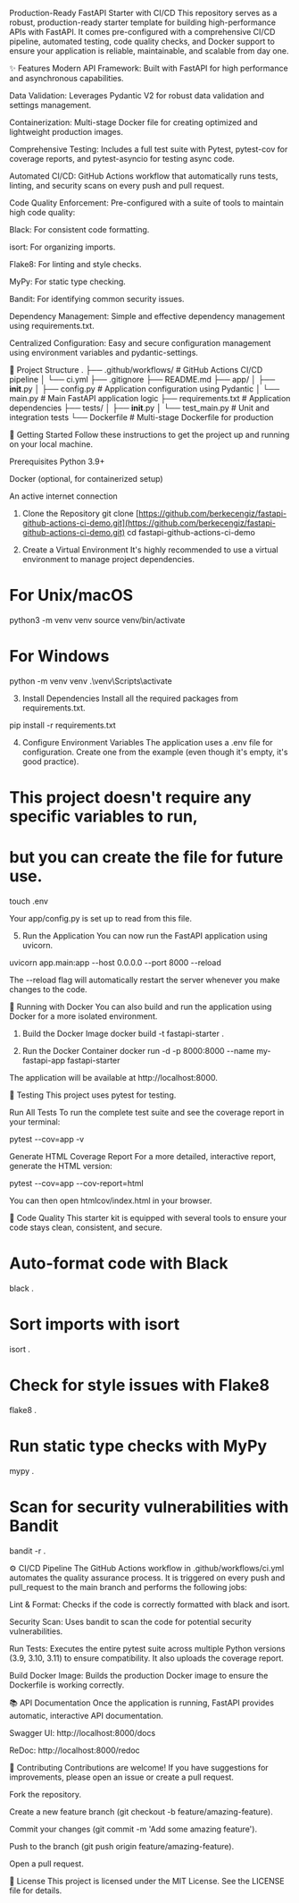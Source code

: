 Production-Ready FastAPI Starter with CI/CD
This repository serves as a robust, production-ready starter template for building high-performance APIs with FastAPI. It comes pre-configured with a comprehensive CI/CD pipeline, automated testing, code quality checks, and Docker support to ensure your application is reliable, maintainable, and scalable from day one.

✨ Features
Modern API Framework: Built with FastAPI for high performance and asynchronous capabilities.

Data Validation: Leverages Pydantic V2 for robust data validation and settings management.

Containerization: Multi-stage Docker file for creating optimized and lightweight production images.

Comprehensive Testing: Includes a full test suite with Pytest, pytest-cov for coverage reports, and pytest-asyncio for testing async code.

Automated CI/CD: GitHub Actions workflow that automatically runs tests, linting, and security scans on every push and pull request.

Code Quality Enforcement: Pre-configured with a suite of tools to maintain high code quality:

Black: For consistent code formatting.

isort: For organizing imports.

Flake8: For linting and style checks.

MyPy: For static type checking.

Bandit: For identifying common security issues.

Dependency Management: Simple and effective dependency management using requirements.txt.

Centralized Configuration: Easy and secure configuration management using environment variables and pydantic-settings.

📂 Project Structure
.
├── .github/workflows/      # GitHub Actions CI/CD pipeline
│   └── ci.yml
├── .gitignore
├── README.md
├── app/
│   ├── __init__.py
│   ├── config.py           # Application configuration using Pydantic
│   └── main.py             # Main FastAPI application logic
├── requirements.txt        # Application dependencies
├── tests/
│   ├── __init__.py
│   └── test_main.py        # Unit and integration tests
└── Dockerfile              # Multi-stage Dockerfile for production

🚀 Getting Started
Follow these instructions to get the project up and running on your local machine.

Prerequisites
Python 3.9+

Docker (optional, for containerized setup)

An active internet connection

1. Clone the Repository
git clone [https://github.com/berkecengiz/fastapi-github-actions-ci-demo.git](https://github.com/berkecengiz/fastapi-github-actions-ci-demo.git)
cd fastapi-github-actions-ci-demo

2. Create a Virtual Environment
It's highly recommended to use a virtual environment to manage project dependencies.

# For Unix/macOS
python3 -m venv venv
source venv/bin/activate

# For Windows
python -m venv venv
.\venv\Scripts\activate

3. Install Dependencies
Install all the required packages from requirements.txt.

pip install -r requirements.txt

4. Configure Environment Variables
The application uses a .env file for configuration. Create one from the example (even though it's empty, it's good practice).

# This project doesn't require any specific variables to run,
# but you can create the file for future use.
touch .env

Your app/config.py is set up to read from this file.

5. Run the Application
You can now run the FastAPI application using uvicorn.

uvicorn app.main:app --host 0.0.0.0 --port 8000 --reload

The --reload flag will automatically restart the server whenever you make changes to the code.

🐳 Running with Docker
You can also build and run the application using Docker for a more isolated environment.

1. Build the Docker Image
docker build -t fastapi-starter .

2. Run the Docker Container
docker run -d -p 8000:8000 --name my-fastapi-app fastapi-starter

The application will be available at http://localhost:8000.

🧪 Testing
This project uses pytest for testing.

Run All Tests
To run the complete test suite and see the coverage report in your terminal:

pytest --cov=app -v

Generate HTML Coverage Report
For a more detailed, interactive report, generate the HTML version:

pytest --cov=app --cov-report=html

You can then open htmlcov/index.html in your browser.

🎨 Code Quality
This starter kit is equipped with several tools to ensure your code stays clean, consistent, and secure.

# Auto-format code with Black
black .

# Sort imports with isort
isort .

# Check for style issues with Flake8
flake8 .

# Run static type checks with MyPy
mypy .

# Scan for security vulnerabilities with Bandit
bandit -r .

⚙️ CI/CD Pipeline
The GitHub Actions workflow in .github/workflows/ci.yml automates the quality assurance process. It is triggered on every push and pull_request to the main branch and performs the following jobs:

Lint & Format: Checks if the code is correctly formatted with black and isort.

Security Scan: Uses bandit to scan the code for potential security vulnerabilities.

Run Tests: Executes the entire pytest suite across multiple Python versions (3.9, 3.10, 3.11) to ensure compatibility. It also uploads the coverage report.

Build Docker Image: Builds the production Docker image to ensure the Dockerfile is working correctly.

📚 API Documentation
Once the application is running, FastAPI provides automatic, interactive API documentation.

Swagger UI: http://localhost:8000/docs

ReDoc: http://localhost:8000/redoc

🤝 Contributing
Contributions are welcome! If you have suggestions for improvements, please open an issue or create a pull request.

Fork the repository.

Create a new feature branch (git checkout -b feature/amazing-feature).

Commit your changes (git commit -m 'Add some amazing feature').

Push to the branch (git push origin feature/amazing-feature).

Open a pull request.

📄 License
This project is licensed under the MIT License. See the LICENSE file for details.